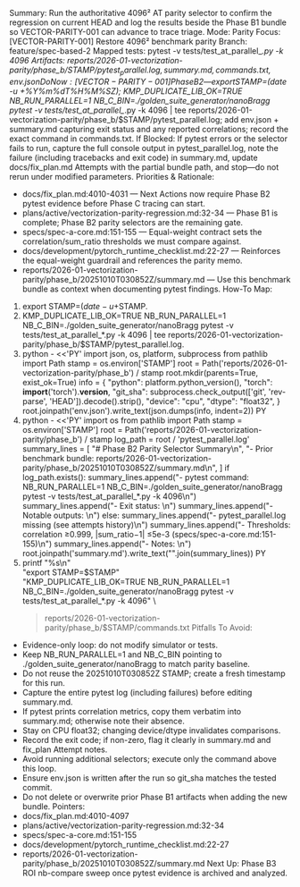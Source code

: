 Summary: Run the authoritative 4096² AT parity selector to confirm the regression on current HEAD and log the results beside the Phase B1 bundle so VECTOR-PARITY-001 can advance to trace triage.
Mode: Parity
Focus: [VECTOR-PARITY-001] Restore 4096² benchmark parity
Branch: feature/spec-based-2
Mapped tests: pytest -v tests/test_at_parallel_*.py -k 4096
Artifacts: reports/2026-01-vectorization-parity/phase_b/$STAMP/{pytest_parallel.log,summary.md,commands.txt,env.json}
Do Now: [VECTOR-PARITY-001] Phase B2 — export STAMP=$(date -u +%Y%m%dT%H%M%SZ); KMP_DUPLICATE_LIB_OK=TRUE NB_RUN_PARALLEL=1 NB_C_BIN=./golden_suite_generator/nanoBragg pytest -v tests/test_at_parallel_*.py -k 4096 | tee reports/2026-01-vectorization-parity/phase_b/$STAMP/pytest_parallel.log; add env.json + summary.md capturing exit status and any reported correlations; record the exact command in commands.txt.
If Blocked: If pytest errors or the selector fails to run, capture the full console output in pytest_parallel.log, note the failure (including tracebacks and exit code) in summary.md, update docs/fix_plan.md Attempts with the partial bundle path, and stop—do not rerun under modified parameters.
Priorities & Rationale:
- docs/fix_plan.md:4010-4031 — Next Actions now require Phase B2 pytest evidence before Phase C tracing can start.
- plans/active/vectorization-parity-regression.md:32-34 — Phase B1 is complete; Phase B2 parity selectors are the remaining gate.
- specs/spec-a-core.md:151-155 — Equal-weight contract sets the correlation/sum_ratio thresholds we must compare against.
- docs/development/pytorch_runtime_checklist.md:22-27 — Reinforces the equal-weight guardrail and references the parity memo.
- reports/2026-01-vectorization-parity/phase_b/20251010T030852Z/summary.md — Use this benchmark bundle as context when documenting pytest findings.
How-To Map:
1. export STAMP=$(date -u +%Y%m%dT%H%M%SZ); mkdir -p reports/2026-01-vectorization-parity/phase_b/$STAMP.
2. KMP_DUPLICATE_LIB_OK=TRUE NB_RUN_PARALLEL=1 NB_C_BIN=./golden_suite_generator/nanoBragg pytest -v tests/test_at_parallel_*.py -k 4096 | tee reports/2026-01-vectorization-parity/phase_b/$STAMP/pytest_parallel.log.
3. python - <<'PY'
import json, os, platform, subprocess
from pathlib import Path
stamp = os.environ['STAMP']
root = Path('reports/2026-01-vectorization-parity/phase_b') / stamp
root.mkdir(parents=True, exist_ok=True)
info = {
    "python": platform.python_version(),
    "torch": __import__('torch').__version__,
    "git_sha": subprocess.check_output(['git', 'rev-parse', 'HEAD']).decode().strip(),
    "device": "cpu",
    "dtype": "float32",
}
root.joinpath('env.json').write_text(json.dumps(info, indent=2))
PY
4. python - <<'PY'
import os
from pathlib import Path
stamp = os.environ['STAMP']
root = Path('reports/2026-01-vectorization-parity/phase_b') / stamp
log_path = root / 'pytest_parallel.log'
summary_lines = [
    "# Phase B2 Parity Selector Summary\n",
    "- Prior benchmark bundle: reports/2026-01-vectorization-parity/phase_b/20251010T030852Z/summary.md\n",
]
if log_path.exists():
    summary_lines.append("- pytest command: NB_RUN_PARALLEL=1 NB_C_BIN=./golden_suite_generator/nanoBragg pytest -v tests/test_at_parallel_*.py -k 4096\n")
    summary_lines.append("- Exit status: <fill after review>\n")
    summary_lines.append("- Notable outputs: <copy correlation values or failing test names from pytest_parallel.log>\n")
else:
    summary_lines.append("- pytest_parallel.log missing (see attempts history)\n")
summary_lines.append("- Thresholds: correlation ≥0.999, |sum_ratio−1| ≤5e-3 (specs/spec-a-core.md:151-155)\n")
summary_lines.append("- Notes: <document whether regression reproduced and any discrepancies vs benchmark metrics>\n")
root.joinpath('summary.md').write_text("".join(summary_lines))
PY
5. printf "%s\n" \
   "export STAMP=$STAMP" \
   "KMP_DUPLICATE_LIB_OK=TRUE NB_RUN_PARALLEL=1 NB_C_BIN=./golden_suite_generator/nanoBragg pytest -v tests/test_at_parallel_*.py -k 4096" \
   > reports/2026-01-vectorization-parity/phase_b/$STAMP/commands.txt
Pitfalls To Avoid:
- Evidence-only loop: do not modify simulator or tests.
- Keep NB_RUN_PARALLEL=1 and NB_C_BIN pointing to ./golden_suite_generator/nanoBragg to match parity baseline.
- Do not reuse the 20251010T030852Z STAMP; create a fresh timestamp for this run.
- Capture the entire pytest log (including failures) before editing summary.md.
- If pytest prints correlation metrics, copy them verbatim into summary.md; otherwise note their absence.
- Stay on CPU float32; changing device/dtype invalidates comparisons.
- Record the exit code; if non-zero, flag it clearly in summary.md and fix_plan Attempt notes.
- Avoid running additional selectors; execute only the command above this loop.
- Ensure env.json is written after the run so git_sha matches the tested commit.
- Do not delete or overwrite prior Phase B1 artifacts when adding the new bundle.
Pointers:
- docs/fix_plan.md:4010-4097
- plans/active/vectorization-parity-regression.md:32-34
- specs/spec-a-core.md:151-155
- docs/development/pytorch_runtime_checklist.md:22-27
- reports/2026-01-vectorization-parity/phase_b/20251010T030852Z/summary.md
Next Up: Phase B3 ROI nb-compare sweep once pytest evidence is archived and analyzed.

